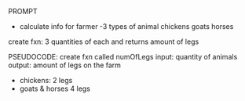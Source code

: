 PROMPT
- calculate info for farmer
-3 types of animal
chickens goats horses

create fxn: 3 quantities of each and returns amount of legs

PSEUDOCODE:
create fxn called numOfLegs
input: quantity of animals
output: amount of legs on the farm
- chickens: 2 legs
- goats & horses 4 legs